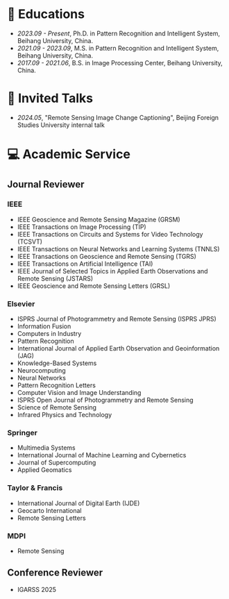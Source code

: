 # 📖 Educations
- *2023.09 - Present*, Ph.D. in Pattern Recognition and Intelligent System, Beihang University, China.
- *2021.09 - 2023.09*, M.S. in Pattern Recognition and Intelligent System, Beihang University, China.
- *2017.09 - 2021.06*, B.S. in Image Processing Center, Beihang University, China.

# 💬 Invited Talks
- *2024.05*, "Remote Sensing Image Change Captioning", Beijing Foreign Studies University internal talk

# 💻 Academic Service
## **Journal Reviewer**

### IEEE
- IEEE Geoscience and Remote Sensing Magazine (GRSM)  
- IEEE Transactions on Image Processing (TIP)  
- IEEE Transactions on Circuits and Systems for Video Technology (TCSVT)  
- IEEE Transactions on Neural Networks and Learning Systems (TNNLS)  
- IEEE Transactions on Geoscience and Remote Sensing (TGRS)  
- IEEE Transactions on Artificial Intelligence (TAI)  
- IEEE Journal of Selected Topics in Applied Earth Observations and Remote Sensing (JSTARS)  
- IEEE Geoscience and Remote Sensing Letters (GRSL)  

### Elsevier
- ISPRS Journal of Photogrammetry and Remote Sensing (ISPRS JPRS)  
- Information Fusion  
- Computers in Industry
- Pattern Recognition  
- International Journal of Applied Earth Observation and Geoinformation (JAG)  
- Knowledge-Based Systems  
- Neurocomputing  
- Neural Networks
- Pattern Recognition Letters
- Computer Vision and Image Understanding 
- ISPRS Open Journal of Photogrammetry and Remote Sensing
- Science of Remote Sensing  
- Infrared Physics and Technology  

### Springer
- Multimedia Systems  
- International Journal of Machine Learning and Cybernetics  
- Journal of Supercomputing  
- Applied Geomatics  

### Taylor & Francis
- International Journal of Digital Earth (IJDE)  
- Geocarto International  
- Remote Sensing Letters  

### MDPI
- Remote Sensing

## **Conference Reviewer**
- IGARSS 2025  

